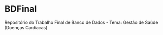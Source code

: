 # BDFinal
Repositório do Trabalho Final de Banco de Dados - Tema: Gestão de Saúde (Doenças Cardíacas)

